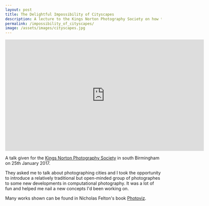 ```yaml
---
layout: post
title: The Delightful Impossibility of Cityscapes
description: A lecture to the Kings Norton Photography Society on how to document a city in curious ways. 
permalink: /impossibility_of_cityscapes/
image: /assets/images/cityscapes.jpg
---
```


<iframe src="https://player.vimeo.com/video/201191882" width="640" height="360" frameborder="0" allow="autoplay; fullscreen" allowfullscreen></iframe>

A talk given for the [Kings Norton Photography Society](http://kingsnortonphotographicsociety.com) in south Birmingham on 25th January 2017.

They asked me to talk about photographing cities and I took the opportunity to introduce a relatively traditional but open-minded group of photographes to some new developments in computational photography. It was a lot of fun and helped me nail a new concepts I'd been working on. 

Many works shown can be found in Nicholas Felton's book [Photoviz](http://photoviz.tumblr.com).


